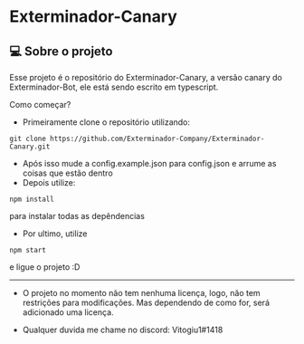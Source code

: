 # Exterminador-Canary

## 💻 Sobre o projeto

Esse projeto é o repositório do Exterminador-Canary, a versão canary do Exterminador-Bot, ele está sendo escrito em typescript.

Como começar?

- Primeiramente clone o repositório utilizando: 

```shell
git clone https://github.com/Exterminador-Company/Exterminador-Canary.git
```

- Após isso mude a config.example.json para config.json e arrume as coisas que estão dentro
- Depois utilize:

```shell
npm install
```
para instalar todas as depêndencias

- Por ultimo, utilize 
```shell
npm start
```

 e ligue o projeto :D


---

- O projeto no momento não tem nenhuma licença, logo, não tem restrições para modificações. Mas dependendo de como for, será adicionado uma licença.

- Qualquer duvida me chame no discord: Vitogiu1#1418